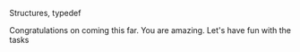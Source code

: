 Structures, typedef

Congratulations on coming this far. You are amazing. Let's have fun with the tasks
